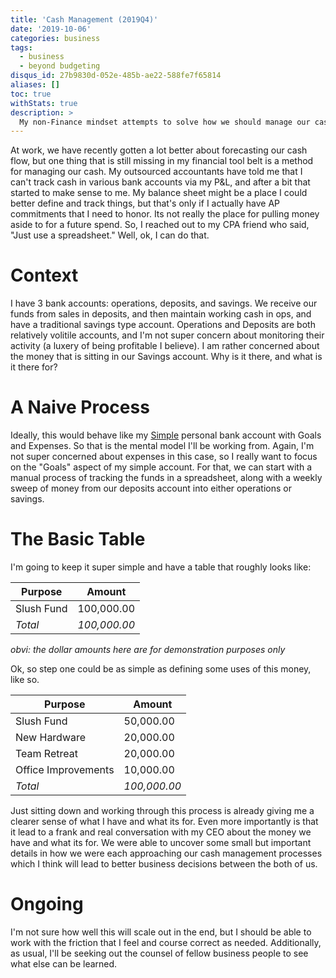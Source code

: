 ```yaml
---
title: 'Cash Management (2019Q4)'
date: '2019-10-06'
categories: business
tags:
  - business
  - beyond budgeting
disqus_id: 27b9830d-052e-485b-ae22-588fe7f65814
aliases: []
toc: true
withStats: true
description: >
  My non-Finance mindset attempts to solve how we should manage our cash
---
```


At work, we have recently gotten a lot better about forecasting our cash flow, but one thing that is still missing in my financial tool belt is a method for managing our cash. My outsourced accountants have told me that I can't track cash in various bank accounts via my P&L, and after a bit that started to make sense to me. My balance sheet might be a place I could better define and track things, but that's only if I actually have AP commitments that I need to honor. Its not really the place for pulling money aside to for a future spend. So, I reached out to my CPA friend who said, "Just use a spreadsheet." Well, ok, I can do that.

# Context

I have 3 bank accounts: operations, deposits, and savings. We receive our funds from sales in deposits, and then maintain working cash in ops, and have a traditional savings type account. Operations and Deposits are both relatively volitile accounts, and I'm not super concern about monitoring their activity (a luxery of being profitable I believe). I am rather concerned about the money that is sitting in our Savings account. Why is it there, and what is it there for?

# A Naive Process

Ideally, this would behave like my [Simple](https://simple.com) personal bank account with Goals and Expenses. So that is the mental model I'll be working from. Again, I'm not super concerned about expenses in this case, so I really want to focus on the "Goals" aspect of my simple account. For that, we can start with a manual process of tracking the funds in a spreadsheet, along with a weekly sweep of money from our deposits account into either operations or savings.

# The Basic Table

I'm going to keep it super simple and have a table that roughly looks like:

| Purpose    | Amount       |
| ---------- | ------------ |
| Slush Fund | 100,000.00   |
| _Total_    | _100,000.00_ |

_obvi: the dollar amounts here are for demonstration purposes only_

Ok, so step one could be as simple as defining some uses of this money, like so.

| Purpose             | Amount       |
| ------------------- | ------------ |
| Slush Fund          | 50,000.00    |
| New Hardware        | 20,000.00    |
| Team Retreat        | 20,000.00    |
| Office Improvements | 10,000.00    |
| _Total_             | _100,000.00_ |

Just sitting down and working through this process is already giving me a clearer sense of what I have and what its for. Even more importantly is that it lead to a frank and real conversation with my CEO about the money we have and what its for. We were able to uncover some small but important details in how we were each approaching our cash management processes which I think will lead to better business decisions between the both of us.

# Ongoing

I'm not sure how well this will scale out in the end, but I should be able to work with the friction that I feel and course correct as needed. Additionally, as usual, I'll be seeking out the counsel of fellow business people to see what else can be learned.
